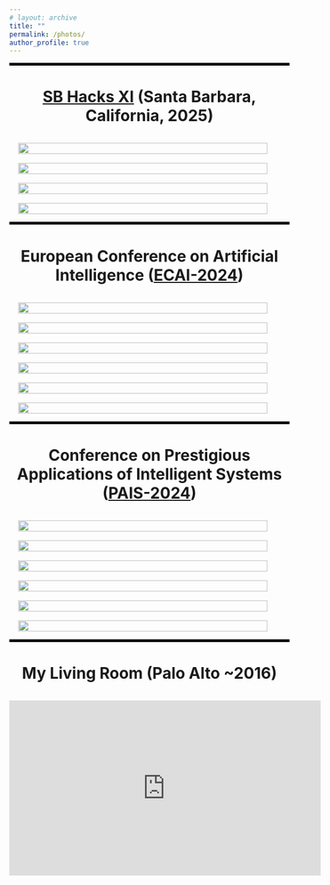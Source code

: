 ```yaml
---
# layout: archive
title: ""
permalink: /photos/
author_profile: true
---
```


<style>
  body {
      padding: 60px 0 0;
  }

  .author__bio {
      padding-right: 70px;
  }

  .project-image {
      /* padding-right: 70px; */
      flex: 1; 
      max-width: 95%;
  }
</style>

<!-- {% include base_path %} -->
<!-- <hr>  -->
<!-- style="padding: 2rem 0;" -->
<div class="gallery" >
    <hr style="height: 5px; background-color: black; border: none;">
    <h1 style="text-align: center; margin-bottom: 2rem;"><a href="https://sb-hacks-xi.devpost.com/" target="_blank">SB Hacks XI</a> (Santa Barbara, California, 2025)</h1>
    <div class="gallery-grid" style="display: grid; grid-template-columns: repeat(auto-fill, minmax(250px, 1fr)); gap: 1rem; padding: 0 1rem;">
        <div class="project-image" >
            <a href="https://jlesner0.ackop.com/sbhack_2025_selected/p0005_sbhack_countdown.jpg" target="_blank">  
                <img src="https://jlesner0.ackop.com/sbhack_2025_selected/p0005_sbhack_countdown.jpg" alt="" style="width: 100%; height: auto;">
            </a>
        </div>
        <div class="project-image" >
            <a href="https://jlesner0.ackop.com/sbhack_2025_selected/p0010_PXL_20250111_170808323.jpg" target="_blank">  
                <img src="https://jlesner0.ackop.com/sbhack_2025_selected/p0010_PXL_20250111_170808323.jpg" alt="" style="width: 100%; height: auto;">
            </a>
        </div>
        <!-- <div class="project-image" >
            <a href="https://jlesner0.ackop.com/sbhack_2025_selected/p0020_PXL_20250112_162934509.jpg" target="_blank">  
                <img src="https://jlesner0.ackop.com/sbhack_2025_selected/p0020_PXL_20250112_162934509.jpg" alt="" style="width: 100%; height: auto;">
            </a>
        </div> -->
        <div class="project-image" >
            <a href="https://jlesner0.ackop.com/sbhack_2025_selected/p0030_PXL_20250112_165519968.jpg" target="_blank">  
                <img src="https://jlesner0.ackop.com/sbhack_2025_selected/p0030_PXL_20250112_165519968.jpg" alt="" style="width: 100%; height: auto;">
            </a>
        </div>
        <div class="project-image" >
            <a href="https://jlesner0.ackop.com/sbhack_2025_selected/p0040_PXL_20250112_202341354.jpg" target="_blank">  
                <img src="https://jlesner0.ackop.com/sbhack_2025_selected/p0040_PXL_20250112_202341354.jpg" alt="" style="width: 100%; height: auto;">
            </a>
        </div>
        <!--  -->
        <!-- <div class="project-image" >
            <a href="https://jlesner0.ackop.com/sbhack_2025_selected/p0010_sbhack2025.jpg" target="_blank">  
                <img src="https://jlesner0.ackop.com/sbhack_2025_selected/p0010_sbhack2025.jpg" alt="" style="width: 100%; height: auto;">
            </a>
        </div>
        <div class="project-image" >
            <a href="https://jlesner0.ackop.com/sbhack_2025_selected/p0020_sbhack2025.jpg" target="_blank">  
                <img src="https://jlesner0.ackop.com/sbhack_2025_selected/p0020_sbhack2025.jpg" alt="" style="width: 100%; height: auto;">
            </a>
        </div>
        <div class="project-image" >
            <a href="https://jlesner0.ackop.com/sbhack_2025_selected/p0030_sbhack2025.jpg" target="_blank">  
                <img src="https://jlesner0.ackop.com/sbhack_2025_selected/p0030_sbhack2025.jpg" alt="" style="width: 100%; height: auto;">
            </a>
        </div>
        <div class="project-image" >
            <a href="https://jlesner0.ackop.com/sbhack_2025_selected/p0030_sbhack2025.jpg" target="_blank">  
                <img src="https://jlesner0.ackop.com/sbhack_2025_selected/p0030_sbhack2025.jpg" alt="" style="width: 100%; height: auto;">
            </a>
        </div> -->
    </div>
    <hr style="height: 5px; background-color: black; border: none;">
    <h1 id="ecai2024" style="text-align: center; margin-bottom: 2rem;">European Conference on Artificial Intelligence
     (<a href="https://www.ecai2024.eu/calls/demos" target="_blank">ECAI-2024</a>)
     </h1>
    <div class="gallery-grid" style="display: grid; grid-template-columns: repeat(auto-fill, minmax(250px, 1fr)); gap: 1rem; padding: 0 1rem;">
        <div class="project-image" >
            <a href="https://jlesner0.ackop.com/ecai_2024_selected/p0015_PXL_20241022_124842733.jpg" target="_blank">  
                <img src="https://jlesner0.ackop.com/ecai_2024_selected/p0015_PXL_20241022_124842733.jpg" alt="" style="width: 100%; height: auto;">
            </a>
        </div>
        <div class="project-image" >
            <a href="https://jlesner0.ackop.com/ecai_2024_selected/p0017_PXL_20241022_130426435.jpg" target="_blank">  
                <img src="https://jlesner0.ackop.com/ecai_2024_selected/p0017_PXL_20241022_130426435.jpg" alt="" style="width: 100%; height: auto;">
            </a>
        </div>
        <div class="project-image" >
            <a href="https://jlesner0.ackop.com/ecai_2024_selected/p0020_PXL_20241022_112416350.jpg" target="_blank">  
                <img src="https://jlesner0.ackop.com/ecai_2024_selected/p0020_PXL_20241022_112416350.jpg" alt="" style="width: 100%; height: auto;">
            </a>
        </div>
        <div class="project-image" >
            <a href="https://jlesner0.ackop.com/ecai_2024_selected/p0023_PXL_20241022_130701721.jpg" target="_blank">  
                <img src="https://jlesner0.ackop.com/ecai_2024_selected/p0023_PXL_20241022_130701721.jpg" alt="" style="width: 100%; height: auto;">
            </a>
        </div>
        <div class="project-image" >
            <a href="https://jlesner0.ackop.com/ecai_2024_selected/p0025_PXL_20241022_111756443.MP.jpg" target="_blank">  
                <img src="https://jlesner0.ackop.com/ecai_2024_selected/p0025_PXL_20241022_111756443.MP.jpg" alt="" style="width: 100%; height: auto;">
            </a>
        </div>
        <div class="project-image" >
            <a href="https://jlesner0.ackop.com/ecai_2024_selected/p0028_PXL_20241022_154459365.jpg" target="_blank">  
                <img src="https://jlesner0.ackop.com/ecai_2024_selected/p0028_PXL_20241022_154459365.jpg" alt="" style="width: 100%; height: auto;">
            </a>
        </div>
    </div>
    <hr style="height: 5px; background-color: black; border: none;">
    <h1 id="pais2024"  style="text-align: center; margin-bottom: 2rem;">Conference on Prestigious Applications of Intelligent Systems
    (<a href="https://www.ecai2024.eu/calls/pais" target="_blank">PAIS-2024</a>)
    </h1>
    <div class="gallery-grid" style="display: grid; grid-template-columns: repeat(auto-fill, minmax(250px, 1fr)); gap: 1rem; padding: 0 1rem;">
        <div class="project-image" >
            <a href="https://jlesner0.ackop.com/ecai_2024_selected/p0030_PXL_20241023_131053269.jpg" target="_blank">  
                <img src="https://jlesner0.ackop.com/ecai_2024_selected/p0030_PXL_20241023_131053269.jpg" alt="" style="width: 100%; height: auto;">
            </a>
        </div>
        <div class="project-image" >
            <a href="https://jlesner0.ackop.com/ecai_2024_selected/p0034_PXL_20241023_131059695.jpg" target="_blank">  
                <img src="https://jlesner0.ackop.com/ecai_2024_selected/p0034_PXL_20241023_131059695.jpg" alt="" style="width: 100%; height: auto;">
            </a>
        </div>
        <div class="project-image" >
            <a href="https://jlesner0.ackop.com/ecai_2024_selected/p0036_PXL_20241023_131130872.jpg" target="_blank">  
                <img src="https://jlesner0.ackop.com/ecai_2024_selected/p0036_PXL_20241023_131130872.jpg" alt="" style="width: 100%; height: auto;">
            </a>
        </div>
        <div class="project-image" >
            <a href="https://jlesner0.ackop.com/ecai_2024_selected/p0040_PXL_20241023_080957423_b.jpg" target="_blank">  
                <img src="https://jlesner0.ackop.com/ecai_2024_selected/p0040_PXL_20241023_080957423_b.jpg" alt="" style="width: 100%; height: auto;">
            </a>
        </div>
        <div class="project-image" >
            <a href="https://jlesner0.ackop.com/ecai_2024_selected/p0042_PXL_20241023_103509052_b.jpg" target="_blank">  
                <img src="https://jlesner0.ackop.com/ecai_2024_selected/p0042_PXL_20241023_103509052_b.jpg" alt="" style="width: 100%; height: auto;">
            </a>
        </div>
        <div class="project-image" >
            <a href="https://jlesner0.ackop.com/ecai_2024_selected/p0046_PXL_20241023_135515452.jpg" target="_blank">  
                <img src="https://jlesner0.ackop.com/ecai_2024_selected/p0046_PXL_20241023_135515452.jpg" alt="" style="width: 100%; height: auto;">
            </a>
        </div>
    </div>
    <hr style="height: 5px; background-color: black; border: none;">
    <h1 style="text-align: center; margin-bottom: 2rem;">My Living Room (Palo Alto ~2016)</h1>
    <iframe 
        width="560" 
        height="315" 
        src="https://www.youtube.com/embed/EUhp46ZZG80" 
        title="YouTube video player" 
        frameborder="0" 
        allow="accelerometer; autoplay; clipboard-write; encrypted-media; gyroscope; picture-in-picture" 
        allowfullscreen >
    </iframe>
</div>